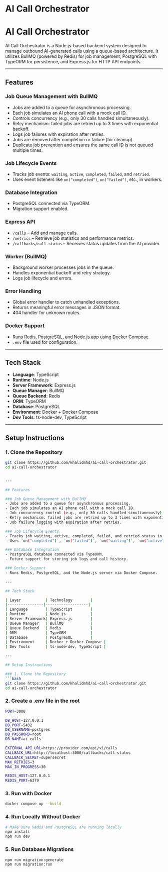 # AI Call Orchestrator

# AI Call Orchestrator

AI Call Orchestrator is a Node.js-based backend system designed to manage outbound AI-generated calls using a queue-based architecture. It utilizes BullMQ (powered by Redis) for job management, PostgreSQL with TypeORM for persistence, and Express.js for HTTP API endpoints.

---

## Features

### Job Queue Management with BullMQ
- Jobs are added to a queue for asynchronous processing.
- Each job simulates an AI phone call with a mock call ID.
- Controls concurrency (e.g., only 30 calls handled simultaneously).
- Retry mechanism: failed jobs are retried up to 3 times with exponential backoff.
- Logs job failures with expiration after retries.
- Jobs are removed after completion or failure (for cleanup).
- Duplicate job prevention and ensures the same call ID is not queued multiple times.

### Job Lifecycle Events
- Tracks job events: `waiting`, `active`, `completed`, `failed`, and `retried`.
- Uses event listeners like `on("completed")`, `on("failed")`, etc., in workers.

### Database Integration
- PostgreSQL connected via TypeORM.
- Migration support enabled.

### Express API
- `/calls` – Add and manage calls.
- `/metrics` – Retrieve job statistics and performance metrics.
- `/callbacks/call-status` – Receives status updates from the AI provider.

### Worker (BullMQ)
- Background worker processes jobs in the queue.
- Handles exponential backoff and retry strategy.
- Logs job lifecycle and errors.

### Error Handling
- Global error handler to catch unhandled exceptions.
- Returns meaningful error messages in JSON format.
- 404 handler for unknown routes.

### Docker Support
- Runs Redis, PostgreSQL, and Node.js app using Docker Compose.
- `.env` file used for configuration.

---

## Tech Stack

- **Language**: TypeScript
- **Runtime**: Node.js
- **Server Framework**: Express.js
- **Queue Manager**: BullMQ
- **Queue Backend**: Redis
- **ORM**: TypeORM
- **Database**: PostgreSQL
- **Environment**: Docker + Docker Compose
- **Dev Tools**: ts-node-dev, TypeScript

---

## Setup Instructions

### 1. Clone the Repository

```bash
git clone https://github.com/khalidmhd/ai-call-orchestrator.git
cd ai-call-orchestrator


---

## Features

### Job Queue Management with BullMQ
- Jobs are added to a queue for asynchronous processing.
- Each job simulates an AI phone call with a mock call ID.
- Job concurrency control (e.g., only 30 calls handled simultaneously).
- Retry mechanism: failed jobs are retried up to 3 times with exponential backoff.
- Job failure logging with expiration after retries.

### Job Lifecycle Events
- Tracks job waiting, active, completed, failed, and retried status in the console.
- Uses `on("completed")`, `on("failed")`, `on("waiting")`, `on("active")` event hooks.

### Database Integration
- PostgreSQL database connected via TypeORM.
- Future support for storing job logs and call history.

### Docker Support
- Runs Redis, PostgreSQL, and the Node.js server via Docker Compose.

---

## Tech Stack

| Layer           | Technology        |
|----------------|-------------------|
| Language        | TypeScript        |
| Runtime         | Node.js           |
| Server Framework| Express.js        |
| Queue Manager   | BullMQ            |
| Queue Backend   | Redis             |
| ORM             | TypeORM           |
| Database        | PostgreSQL        |
| Environment     | Docker + Docker Compose |
| Dev Tools       | ts-node-dev, TypeScript |

---

## Setup Instructions

### 1. Clone the Repository
```bash
git clone https://github.com/khalidmhd/ai-call-orchestrator.git
cd ai-call-orchestrator

```

### 2. Create a .env file in the root
```bash
PORT=3000

DB_HOST=127.0.0.1
DB_PORT=5432
DB_USERNAME=postgres
DB_PASSWORD=root
DB_NAME=ai_calls

EXTERNAL_API_URL=https://provider.com/api/v1/calls
CALLBACK_URL=http://localhost:3000/callbacks/call-status
CALLBACK_SECRET=supersecret
MAX_RETRIES=3
MAX_IN_PROGRESS=30

REDIS_HOST=127.0.0.1
REDIS_PORT=6379

```

### 3. Run with Docker

```bash
docker compose up --build

```

### 4. Run Locally Without Docker
```bash
# Make sure Redis and PostgreSQL are running locally
npm install
npm run dev

```

### 5. Run Database Migrations
```bash
npm run migration:generate
npm run migration:run

```
